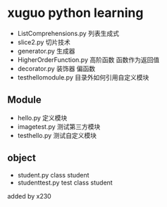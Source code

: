 xuguo python learning
======
- ListComprehensions.py 列表生成式
- slice2.py 切片技术
- generator.py 生成器
- HigherOrderFunction.py 高阶函数 函数作为返回值
- decorator.py 装饰器 偏函数
- testhellomodule.py 目录外如何引用自定义模块

## Module
- hello.py 定义模块
- imagetest.py 测试第三方模块
- testhello.py 测试自定义模块

## object
- student.py class student
- studenttest.py test class student

added by x230
